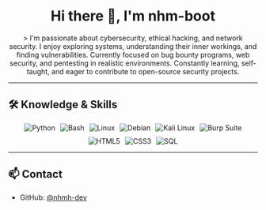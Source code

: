 <div align="center">
  <h1>Hi there 👋, I'm nhm-boot</h1>
  <p>>
    I'm passionate about cybersecurity, ethical hacking, and network security.  
    I enjoy exploring systems, understanding their inner workings, and finding vulnerabilities.  
    Currently focused on bug bounty programs, web security, and pentesting in realistic environments.  
    Constantly learning, self-taught, and eager to contribute to open-source security projects.</p>
</div>

---

## 🛠️ Knowledge & Skills

<div align="center" style="display: flex; flex-wrap: wrap; justify-content: center; gap: 10px;">
  <img src="https://img.shields.io/badge/Python-3776AB?style=for-the-badge&logo=python&logoColor=white" alt="Python" />
  <img src="https://img.shields.io/badge/Bash-4EAA25?style=for-the-badge&logo=gnu-bash&logoColor=white" alt="Bash" />
  <img src="https://img.shields.io/badge/Linux-FCC624?style=for-the-badge&logo=linux&logoColor=white" alt="Linux" />
  <img src="https://img.shields.io/badge/Debian-D70A53?style=for-the-badge&logo=debian&logoColor=white" alt="Debian" />
  <img src="https://img.shields.io/badge/Kali_Linux-557C94?style=for-the-badge&logo=kali-linux&logoColor=white" alt="Kali Linux" />
  <img src="https://img.shields.io/badge/Burp_Suite-FF6633?style=for-the-badge&logo=burp-suite&logoColor=white" alt="Burp Suite" />
  <img src="https://img.shields.io/badge/HTML5-E34F26?style=for-the-badge&logo=html5&logoColor=white" alt="HTML5" />
  <img src="https://img.shields.io/badge/CSS3-1572B6?style=for-the-badge&logo=css3&logoColor=white" alt="CSS3" />
  <img src="https://img.shields.io/badge/SQL-4479A1?style=for-the-badge&logo=mysql&logoColor=white" alt="SQL" />
</div>

---

## 📫 Contact

- GitHub: [@nhmh-dev](https://github.com/nhm-boot)
